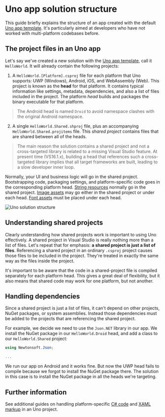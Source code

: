 # Uno app solution structure

This guide briefly explains the structure of an app created with the default [Uno app template](https://marketplace.visualstudio.com/items?itemName=nventivecorp.uno-platform-addin). It's particularly aimed at developers who have not worked with multi-platform codebases before. 

## The project files in an Uno app

Let's say we've created a new solution with the [Uno app template](https://marketplace.visualstudio.com/items?itemName=nventivecorp.uno-platform-addin), call it `HelloWorld`. It will already contain the following projects:

1. A `HelloWorld.[Platform].csproj` file for each platform that Uno supports: UWP (Windows), Android, iOS, and WebAssembly (Web). This project is known as the **head** for that platform. It contains typical information like settings, metadata, dependencies, and also a list of files included in the project. The platform *head* builds and packages the binary executable for that platform. 

> The Android head is named `Droid` to avoid namespace clashes with the original Android namespace.

2. A single `HelloWorld.Shared.shproj` file, plus an accompanying `HelloWorld.Shared.projitems` file. This *shared project* contains files that are shared between all of the heads.

> The main reason the solution contains a shared project and not a cross-targeted library is related to a missing Visual Studio feature. At present time (VS16.1.x), building a head that references such a cross-targeted library implies that all target frameworks are built, leading to a slow developer inner loop.

Normally, your UI and business logic will go in the shared project. Bootstrapping code, packaging settings, and platform-specific code goes in the corresponding platform head. [String resources](features/working-with-strings.md) normally go in the shared project. [Image assets](features/working-with-assets.md) may go either in the shared project or under each head. [Font assets](features/custom-fonts.md) must be placed under each head.

![Uno solution structure](Assets/solution-structure.png)

## Understanding shared projects

Clearly understanding how shared projects work is important to using Uno effectively. A shared project in Visual Studio is really nothing more than a list of files. Let's repeat that for emphasis: **a shared project is just a list of files**. Referencing a shared project in an ordinary `.csproj` project causes those files to be included in the project. They're treated in exactly the same way as the files inside the project. 

It's important to be aware that the code in a shared-project file is compiled separately for each platform head. This gives a great deal of flexibility, but it also means that shared code may work for one platform, but not another.

## Handling dependencies

Since a shared project is just a list of files, it can't depend on other projects, NuGet packages, or system assemblies. Instead those dependencies must be added to the projects that are referencing the shared project.

For example, we decide we need to use the `Json.NET` library in our app. We install the NuGet package in our `HelloWorld.Droid` head, and add a class to our `HelloWorld.Shared` project:

```csharp
using Newtonsoft.Json;

...
```

We run our app on Android and it works fine. But now the UWP head fails to compile because we forgot to install the NuGet package there. The solution in this case is to install the NuGet package in all the heads we're targeting.

## Further information

See additional guides on handling platform-specific [C# code](platform-specific-csharp.md) and [XAML markup](platform-specific-xaml.md) in an Uno project.
